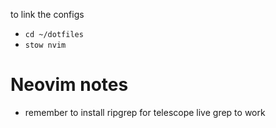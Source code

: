 to link the configs
- `cd ~/dotfiles`
- `stow nvim`

# Neovim notes
- remember to install ripgrep for telescope live grep to work
